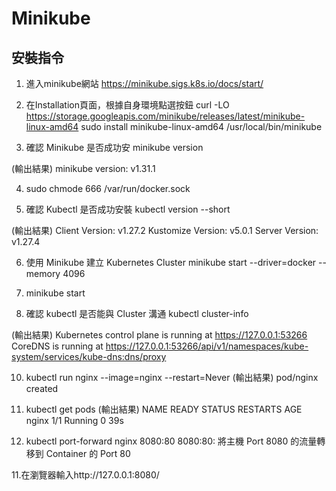 # Minikube


## 安裝指令
1. 進入minikube網站
https://minikube.sigs.k8s.io/docs/start/

2. 在Installation頁面，根據自身環境點選按鈕
curl -LO https://storage.googleapis.com/minikube/releases/latest/minikube-linux-amd64
sudo install minikube-linux-amd64 /usr/local/bin/minikube

3. 確認 Minikube 是否成功安
minikube version

(輸出結果)
minikube version: v1.31.1

4. sudo chmode 666 /var/run/docker.sock

5. 確認 Kubectl 是否成功安裝
kubectl version --short

(輸出結果)
Client Version: v1.27.2
Kustomize Version: v5.0.1
Server Version: v1.27.4

6. 使用 Minikube 建立 Kubernetes Cluster
minikube start --driver=docker --memory 4096

7. minikube start

8. 確認 kubectl 是否能與 Cluster 溝通
kubectl cluster-info

(輸出結果)
Kubernetes control plane is running at https://127.0.0.1:53266
CoreDNS is running at https://127.0.0.1:53266/api/v1/namespaces/kube-system/services/kube-dns:dns/proxy

10. kubectl run nginx --image=nginx --restart=Never
(輸出結果)
pod/nginx created

11. kubectl get pods
(輸出結果)
NAME    READY   STATUS    RESTARTS   AGE
nginx   1/1     Running   0          39s

12. kubectl port-forward nginx 8080:80
8080:80: 將主機 Port 8080 的流量轉移到 Container 的 Port 80

11.在瀏覽器輸入http://127.0.0.1:8080/
